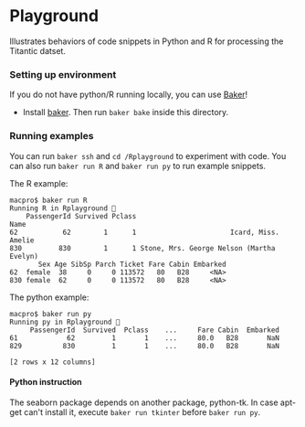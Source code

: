 # Playground

Illustrates behaviors of code snippets in Python and R for processing the Titantic datset.

### Setting up environment

If you do not have python/R running locally, you can use [Baker](https://getbaker.io)!

* Install [baker](https://docs.getbaker.io/installation/). Then run `baker bake` inside this directory.

### Running examples

You can run `baker ssh` and `cd /Rplayground` to experiment with code. You can also run `baker run R` and `baker run py` to run example snippets.


The R example:
```
macpro$ baker run R
Running R in Rplayground 🍞
    PassengerId Survived Pclass                                      Name
62           62        1      1                       Icard, Miss. Amelie
830         830        1      1 Stone, Mrs. George Nelson (Martha Evelyn)
       Sex Age SibSp Parch Ticket Fare Cabin Embarked
62  female  38     0     0 113572   80   B28     <NA>
830 female  62     0     0 113572   80   B28     <NA>
```

The python example:

```
macpro$ baker run py
Running py in Rplayground 🍞
     PassengerId  Survived  Pclass    ...     Fare Cabin  Embarked
61            62         1       1    ...     80.0   B28       NaN
829          830         1       1    ...     80.0   B28       NaN

[2 rows x 12 columns]
```

#### Python instruction

The seaborn package depends on another package, python-tk. In case apt-get
can't install it, execute `baker run tkinter` before `baker run py`.
